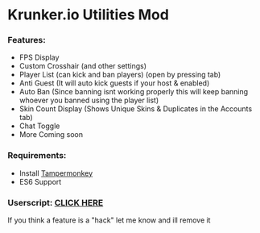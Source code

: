 # Krunker.io Utilities Mod

### Features:
- FPS Display
- Custom Crosshair (and other settings)
- Player List (can kick and ban players) (open by pressing tab)
- Anti Guest (It will auto kick guests if your host & enabled)
- Auto Ban (Since banning isnt working properly this will keep banning whoever you banned using the player list) 
- Skin Count Display (Shows Unique Skins & Duplicates in the Accounts tab)
- Chat Toggle
- More Coming soon


### Requirements:
- Install [Tampermonkey](https://chrome.google.com/webstore/detail/tampermonkey/dhdgffkkebhmkfjojejmpbldmpobfkfo?hl=en)
- ES6 Support
### Userscript: [CLICK HERE](https://raw.githubusercontent.com/Tehchy/Krunker.io-Utilities/master/userscript.user.js)

If you think a feature is a "hack" let me know and ill remove it